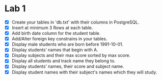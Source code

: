 # 			   Lab 1

- [x] Create your tables in 'db.txt' with their columns in PostgreSQL.
- [x] Insert at minimum 3 Rows at each table.
- [x] Add birth date column for the student table.
- [x] Add/Alter foreign key constrains in your tables.
- [x] Display male students who are born before 1991-10-01.
- [x] Display students’ names that begin with A.
- [x] Display subjects and their max score sorted by max score.
- [x] Display all students and track name they belong to.
- [x] Display students’ names, their score and subject name.
- [x] Display student names with their subject's names which
  they will study.